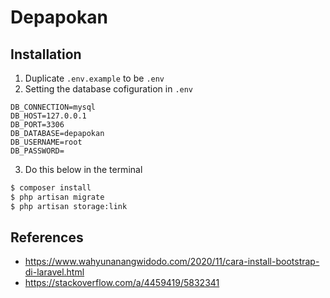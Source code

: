 # Depapokan

## Installation

1. Duplicate `.env.example` to be `.env`
2. Setting the database cofiguration in `.env`

```ENV
DB_CONNECTION=mysql
DB_HOST=127.0.0.1
DB_PORT=3306
DB_DATABASE=depapokan
DB_USERNAME=root
DB_PASSWORD=
```

3. Do this below in the terminal

```bash
$ composer install
$ php artisan migrate
$ php artisan storage:link
```

## References
- https://www.wahyunanangwidodo.com/2020/11/cara-install-bootstrap-di-laravel.html
- https://stackoverflow.com/a/4459419/5832341

